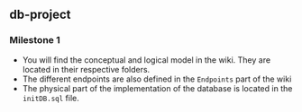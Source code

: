 ## db-project

### Milestone 1

* You will find the conceptual and logical model in the wiki. They are located in their respective folders.
* The different endpoints are also defined in the `Endpoints` part of the wiki 
* The physical part of the implementation of the database is located in the `initDB.sql` file.
